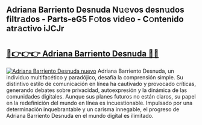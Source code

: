 ## Adriana Barriento Desnuda N𝚞𝚎vos desn𝚞dos filtr𝚊dos - Parts-eG5 F𝚘tos vid𝚎o - C𝚘ntenido atr𝚊ctivo iJCJr

# <h2><a href="http://mb6pst.tromn.icu/?c=Adriana+Barriento+Desnuda">🔗👉👉👉 Adriana Barriento Desnuda 🔗🔗</a></h2>

[![Adriana Barriento Desnuda nuevo](https://i.imgur.com/pEAQMta.gif)](http://mb6pst.tromn.icu/?c=Adriana+Barriento+Desnuda)
Adriana Barriento Desnuda, un individuo multifacético y paradójico, desafía la comprensión simple. Su distintivo estilo de comunicación en línea ha cautivado y provocado críticas, generando debates sobre privacidad, autoexpresión y la dinámica de las comunidades digitales. Aunque sus planes futuros no están claros, su papel en la redefinición del mundo en línea es incuestionable. Impulsado por una determinación inquebrantable y un carisma innegable, el progreso de Adriana Barriento Desnuda en el mundo digital es ilimitado.
